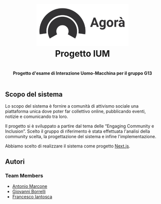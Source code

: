 <div style="display: flex; flex-direction: column; align-items: center">
    <h1 align="center" style="width: 300px">
        <br>
        <img src="./public/agora-logo-horizontal-grey.svg" alt="Agorà" width="600px">
        <br>
        Progetto IUM
        <br>
    </h1>
    <h4 align="center">Progetto d'esame di Interazione Uomo-Macchina per il gruppo G13</h4>
</div>

## Scopo del sistema
Lo scopo del sistema è fornire a comunità di attivismo sociale una piattaforma unica dove poter far collettivo online, pubblicando eventi, notizie e comunicando tra loro.

Il progetto si è sviluppato a partire dal tema delle “Engaging Community e Inclusion”. Scelto il gruppo di riferimento è stata effettuata l'analisi della community scelta, la progettazione del sistema e infine l'implementazione.

Abbiamo scelto di realizzare il sistema come progetto [Next.js](https://nextjs.org/).

## Autori

### Team Members

- [Antonio Marcone](https://github.com/amarcone42)
- [Giovanni Borrelli](https://github.com/GiovanniBorrelli)
- [Francesco Iantosca](https://github.com/FIANTOSCA)

